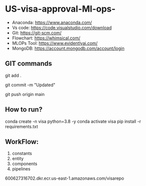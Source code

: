# US-visa-approval-Ml-ops-

- Anaconda: https://www.anaconda.com/
- Vs code: https://code.visualstudio.com/download
- Git: https://git-scm.com/
- Flowchart: https://whimsical.com/
- MLOPs Tool: https://www.evidentlyai.com/
- MongoDB: https://account.mongodb.com/account/login


## GIT commands
git add .

git commit -m "Updated"

git push origin main

## How to run?
conda create -n visa python=3.8 -y
conda activate visa
pip install -r requirements.txt

## WorkFlow:

1.  constants
2.  entity 
3.  components
4. pipelines


600627316702.dkr.ecr.us-east-1.amazonaws.com/visarepo